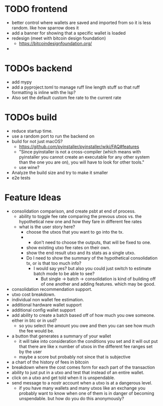 # TODO frontend
- better control where wallets are saved and imported from so it is less random. like how sparrow does it
- add a banner for showing that a specific wallet is loaded
- redesign (meet with bitcoin design foundation)
  - https://bitcoindesignfoundation.org/
- 


# TODOs backend
- add mypy
- add a pyproject.toml to manage ruff line length stuff so that ruff formatting is inline with the lsp?
- Also set the default custom fee rate to the current rate 

# TODOs build
- reduce startup time.
- use a random port to run the backend on 
- build for not just macOS? 
  - https://github.com/pyinstaller/pyinstaller/wiki/FAQ#features
  - "Since pyinstaller is not a cross-compiler (which means with pyinstaller you cannot create an executable for any other system than the one you are on), you will have to look for other tools."
  - use wine?
- Analyze the build size and try to make it smaller
- e2e tests


# Feature Ideas
- consolidation comparison, and create psbt at end of process.
  - ability to toggle fee rate comparing the prevous utxos vs. the hypothetical new one and how they fare in different fee rates
  - what is the user story here?
    - choose the utxos that you want to go into the tx. 
    - * don't need to choose the outputs, that will be fixed to one.  
    - show existing utxo fee rates on their own. 
    - show the end result utxo and its stats as a single utxo.
    - Do I need to show the summary of the hypothetical consolidation tx, or is that too much info? 
        - I would say yes? but also you could just switch to estimate batch mode to be able to see?
          - But single -> batch -> consolidation is kind of building off of one another and adding features. which may be good. 
- consolidation recommendation support.
- utxo cost breakdown.
- individual non wallet fee estimation.
- additional hardware wallet support
- additional config wallet support
- add ability to create a batch based off of how much you owe someone. either in btc or in usd?
  - so you select the amount you owe and then you can see how much the fee would be. 
- a button that generates a summary of your wallet
    -  it will take into consideration the conditions you set and it will out put that there are like x number of utxos in the different fee ranges set by the user
    - maybe a score but probably not since that is subjective 
- a chart of the history of fees in bitcoin
- breakdown where the cost comes form for each part of the transaction
- ability to just put in a utxo and test that instead of an entire wallet.
- click on a utxo and get told when it is unspendable.
- send message to a nostr account when a utxo is at a dangerous level.
  - if you have many wallets and many utxos like an exchange you probably want to know when one of them is in danger of becoming unspendable. but how do you do this anonymously?


